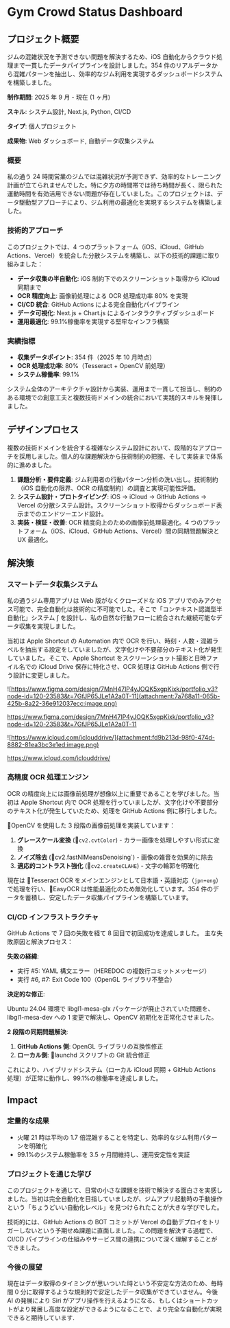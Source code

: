 # Gym Crowd Status Dashboard

## プロジェクト概要

ジムの混雑状況を予測できない問題を解決するため、iOS 自動化からクラウド処理まで一貫したデータパイプラインを設計しました。354 件のリアルデータから混雑パターンを抽出し、効率的なジム利用を実現するダッシュボードシステムを構築しました。

**制作期間**: 2025 年 9 月 - 現在 (1 ヶ月)

**スキル**: システム設計, Next.js, Python, CI/CD

**タイプ**: 個人プロジェクト

**成果物**: Web ダッシュボード, 自動データ収集システム

### 概要

私の通う 24 時間営業のジムでは混雑状況が予測できず、効率的なトレーニング計画が立てられませんでした。特に夕方の時間帯では待ち時間が長く、限られた運動時間を有効活用できない問題が存在していました。このプロジェクトは、データ駆動型アプローチにより、ジム利用の最適化を実現するシステムを構築しました。

### 技術的アプローチ

このプロジェクトでは、4 つのプラットフォーム（iOS、iCloud、GitHub Actions、Vercel）を統合した分散システムを構築し、以下の技術的課題に取り組みました：

- **データ収集の半自動化**: iOS 制約下でのスクリーンショット取得から iCloud 同期まで
- **OCR 精度向上**: 画像前処理による OCR 処理成功率 80% を実現
- **CI/CD 統合**: GitHub Actions による完全自動化パイプライン
- **データ可視化**: Next.js + Chart.js によるインタラクティブダッシュボード
- **運用最適化**: 99.1%稼働率を実現する堅牢なインフラ構築

### 実績指標

- **収集データポイント**: 354 件（2025 年 10 月時点）
- **OCR 処理成功率**: 80%（Tesseract + OpenCV 前処理）
- **システム稼働率**: 99.1%

システム全体のアーキテクチャ設計から実装、運用まで一貫して担当し、制約のある環境での創意工夫と複数技術ドメインの統合において実践的スキルを発揮しました。

## デザインプロセス

複数の技術ドメインを統合する複雑なシステム設計において、段階的なアプローチを採用しました。個人的な課題解決から技術制約の把握、そして実装まで体系的に進めました。

1. **課題分析・要件定義**: ジム利用者の行動パターン分析の洗い出し。技術制約（iOS 自動化の限界、OCR の精度制約）の調査と実現可能性評価。
2. **システム設計・プロトタイピング**: iOS → iCloud → GitHub Actions → Vercel の分散システム設計。スクリーンショット取得からダッシュボード表示までのエンドツーエンド設計。
3. **実装・検証・改善**: OCR 精度向上のための画像前処理最適化。4 つのプラットフォーム（iOS、iCloud、GitHub Actions、Vercel）間の同期問題解決と UX 最適化。

## 解決策

### スマートデータ収集システム

私の通うジム専用アプリは Web 版がなくクローズドな iOS アプリでのみアクセス可能で、完全自動化は技術的に不可能でした。そこで「コンテキスト認識型半自動化」システム ∫ を設計し、私の自然な行動フローに統合された継続可能なデータ収集を実現しました。

当初は Apple Shortcut の Automation 内で OCR を行い、時刻・人数・混雑ラベルを抽出する設定をしていましたが、文字化けや不要部分のテキスト化が発生していました。そこで、Apple Shortcut をスクリーンショット撮影と日時ファイル名での iCloud Drive 保存に特化させ、OCR 処理は GitHub Actions 側で行う設計に変更しました。

![https://www.figma.com/design/7MnH47lP4yJOQK5xgpKixk/portfolio_v3?node-id=120-23583&t=7GfJP65JLe1A2a0T-11](attachment:7a768a11-065b-425b-8a22-36e912037ecc:image.png)

https://www.figma.com/design/7MnH47lP4yJOQK5xgpKixk/portfolio_v3?node-id=120-23583&t=7GfJP65JLe1A2a0T-11

![https://www.icloud.com/iclouddrive/](attachment:fd9b213d-98f0-474d-8882-81ea3bc3e1ed:image.png)

https://www.icloud.com/iclouddrive/

### 高精度 OCR 処理エンジン

OCR の精度向上には画像前処理が想像以上に重要であることを学びました。当初は Apple Shortcut 内で OCR 処理を行っていましたが、文字化けや不要部分のテキスト化が発生していたため、処理を GitHub Actions 側に移行しました。

📌OpenCV を使用した 3 段階の画像前処理を実装しています：

1. **グレースケール変換** (📌`cv2.cvtColor`) - カラー画像を処理しやすい形式に変換
2. **ノイズ除去** (📌cv2.fastNlMeansDenoising`) - 画像の雑音を効果的に除去
3. **適応的コントラスト強化** (📌`cv2.createCLAHE`) - 文字の輪郭を明確化

現在は 📌Tesseract OCR をメインエンジンとして日本語・英語対応（`jpn+eng`）で処理を行い、📌EasyOCR は性能最適化のため無効化しています。354 件のデータを蓄積し、安定したデータ収集パイプラインを構築しています。

### CI/CD インフラストラクチャ

GitHub Actions で 7 回の失敗を経て 8 回目で初回成功を達成しました。
主な失敗原因と解決プロセス：

**失敗の経緯**:

- 実行 #5: YAML 構文エラー（HEREDOC の複数行コミットメッセージ）
- 実行 #6, #7: Exit Code 100（OpenGL ライブラリ不整合）

**決定的な修正**:

Ubuntu 24.04 環境で libgl1-mesa-glx パッケージが廃止されていた問題を、libgl1-mesa-dev への 1 変更で解決し、OpenCV 初期化を正常化させました。

**2 段階の同期問題解決**:

1. **GitHub Actions 側**: OpenGL ライブラリの互換性修正
2. **ローカル側**: 📌launchd スクリプトの Git 統合修正

これにより、ハイブリッドシステム（ローカル iCloud 同期 + GitHub Actions 処理）が正常に動作し、99.1%の稼働率を達成しました。

## Impact

### 定量的な成果

- 火曜 21 時は平均の 1.7 倍混雑することを特定し、効率的なジム利用パターンを明確化
- 99.1%のシステム稼働率を 3.5 ヶ月間維持し、運用安定性を実証

### プロジェクトを通じた学び

このプロジェクトを通じて、日常の小さな課題を技術で解決する面白さを実感しました。当初は完全自動化を目指していましたが、ジムアプリ起動時の手動操作という「ちょうどいい自動化レベル」を見つけられたことが大きな学びでした。

技術的には、GitHub Actions の BOT コミットが Vercel の自動デプロイをトリガーしないという予期せぬ課題に直面しました。この問題を解決する過程で、CI/CD パイプラインの仕組みやサービス間の連携について深く理解することができました。

### 今後の展望

現在はデータ取得のタイミングが思いついた時という不安定な方法のため、毎時間 0 分に取得するような規則的で安定したデータ収集ができていません。今後 AI の発展により Siri がアプリ操作を行えるようになる、もしくはショートカットがより発展し高度な設定ができるようになることで、より完全な自動化が実現できると期待しています.
